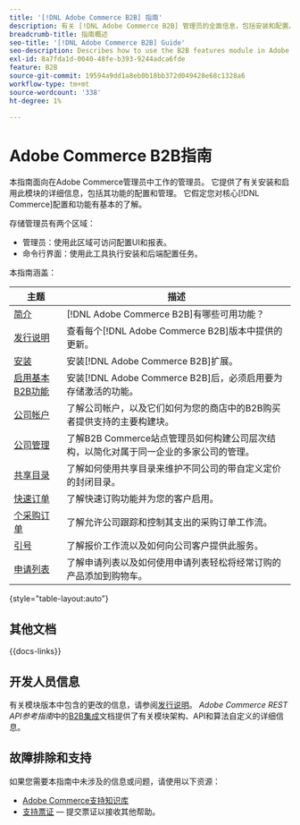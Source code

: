 ```yaml
---
title: '[!DNL Adobe Commerce B2B] 指南'
description: 有关 [!DNL Adobe Commerce B2B] 管理员的全面信息，包括安装和配置。
breadcrumb-title: 指南概述
seo-title: '[!DNL Adobe Commerce B2B] Guide'
seo-description: Describes how to use the B2B features module in Adobe Commerce.
exl-id: 8a7fda1d-0040-48fe-b393-9244adca6fde
feature: B2B
source-git-commit: 19594a9dd1a8eb0b18bb372d049428e68c1328a6
workflow-type: tm+mt
source-wordcount: '338'
ht-degree: 1%

---
```


# Adobe Commerce B2B指南

本指南面向在Adobe Commerce管理员中工作的管理员。 它提供了有关安装和启用此模块的详细信息，包括其功能的配置和管理。 它假定您对核心[!DNL Commerce]配置和功能有基本的了解。

存储管理员有两个区域：

- 管理员：使用此区域可访问配置UI和报表。
- 命令行界面：使用此工具执行安装和后端配置任务。

本指南涵盖：

| 主题 | 描述 |
| ------- | ----------- |
| [简介](introduction.md) | [!DNL Adobe Commerce B2B]有哪些可用功能？ |
| [发行说明](release-notes.md) | 查看每个[!DNL Adobe Commerce B2B]版本中提供的更新。 |
| [安装](install.md) | 安装[!DNL Adobe Commerce B2B]扩展。 |
| [启用基本B2B功能](enable-basic-features.md) | 安装[!DNL Adobe Commerce B2B]后，必须启用要为存储激活的功能。 |
| [公司帐户](account-companies.md) | 了解公司帐户，以及它们如何为您的商店中的B2B购买者提供支持的主要构建块。 |
| [公司管理](manage-companies.md) | 了解B2B Commerce站点管理员如何构建公司层次结构，以简化对属于同一企业的多家公司的管理。 |
| [共享目录](catalog-shared.md) | 了解如何使用共享目录来维护不同公司的带自定义定价的封闭目录。 |
| [快速订单](quick-order.md) | 了解快速订购功能并为您的客户启用。 |
| [个采购订单](purchase-order-flow.md) | 了解允许公司跟踪和控制其支出的采购订单工作流。 |
| [引号](quotes.md) | 了解报价工作流以及如何向公司客户提供此服务。 |
| [申请列表](requisition-lists.md) | 了解申请列表以及如何使用申请列表轻松将经常订购的产品添加到购物车。 |

{style="table-layout:auto"}

## 其他文档

{{docs-links}}

## 开发人员信息

有关模块版本中包含的更改的信息，请参阅[发行说明](release-notes.md)。 _Adobe Commerce REST API参考指南_&#x200B;中的[B2B集成](https://developer.adobe.com/commerce/webapi/rest/b2b/)文档提供了有关模块架构、API和算法自定义的详细信息。

## 故障排除和支持

如果您需要本指南中未涉及的信息或问题，请使用以下资源：

- [Adobe Commerce支持知识库](https://experienceleague.adobe.com/docs/commerce-knowledge-base/kb/overview.html)
- [支持票证](https://experienceleague.adobe.com/docs/commerce-knowledge-base/kb/help-center-guide/magento-help-center-user-guide.html#submit-ticket) — 提交票证以接收其他帮助。

